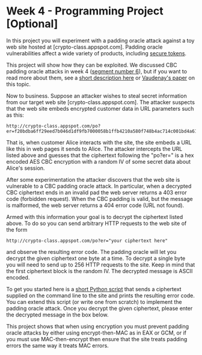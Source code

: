 # Week 4 - Programming Project [Optional]

In this project you will experiment with a padding oracle attack against a toy web site hosted at  [crypto-class.appspot.com].  Padding oracle vulnerabilities affect a wide variety of products, including [secure tokens](http://arstechnica.com/security/2012/06/securid-crypto-attack-steals-keys/).

This project will show how they can be exploited.   We discussed CBC padding oracle attacks in week 4 ([segment number 6](https://www.coursera.org/learn/crypto/lecture/8s23o/cbc-padding-attacks)), but if you want to read more about them, see a [short description here](https://crypto.stanford.edu/~dabo/cryptobook/BonehShoup_0_4.pdf#page=373) or [Vaudenay's paper](http://www.iacr.org/archive/eurocrypt2002/23320530/cbc02_e02d.pdf) on this topic.

Now to business.    Suppose an attacker wishes to steal secret information from our target web site  [crypto-class.appspot.com]. The attacker suspects that the web site embeds encrypted customer data in URL parameters such as this:

```
http://crypto-class.appspot.com/po?er=f20bdba6ff29eed7b046d1df9fb7000058b1ffb4210a580f748b4ac714c001bd4a61044426fb515dad3f21f18aa577c0bdf302936266926ff37dbf7035d5eeb4
```

That is, when customer Alice interacts with the site, the site embeds a URL like this in web pages it sends to Alice.  The attacker intercepts the URL listed above and guesses that the ciphertext following the "po?er=" is a hex encoded AES CBC encryption with a random IV of some secret data about Alice's session.

After some experimentation the attacker discovers that the web site is vulnerable to a CBC padding oracle attack. In particular, when a decrypted CBC ciphertext ends in an invalid pad the web server returns a 403 error code (forbidden request). When the CBC padding is valid, but the message is malformed, the web server returns a 404 error code (URL not found).

Armed with this information your goal is to decrypt the ciphertext listed above.  To do so you can send arbitrary HTTP requests to the web site of the form

```
http://crypto-class.appspot.com/po?er="your ciphertext here"
```

and observe the resulting error code.  The padding oracle will let you decrypt the given ciphertext one byte at a time.   To decrypt a single byte you will need to send up to 256 HTTP requests to the site.  Keep in mind that the first ciphertext block is the random IV. The decrypted message is ASCII encoded.

To get you started here is a  [short Python script](http://spark-university.s3.amazonaws.com/stanford-crypto/projects/pp4-attack_py.html)  that sends a ciphertext supplied on the command line to the site and prints the resulting error code.  You can extend this script (or write one from scratch) to implement the padding oracle attack.  Once you decrypt the given ciphertext, please enter the decrypted message in the box below.   

This project shows that when using encryption you must prevent padding oracle attacks by either using encrypt-then-MAC as in EAX or GCM, or if you must use MAC-then-encrypt then ensure that the site treats padding errors the same way it treats MAC errors.